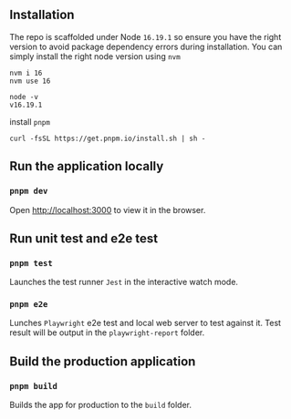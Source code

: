 ## Installation

The repo is scaffolded under Node `16.19.1` so ensure you have the right version to avoid package dependency errors during installation. You can simply install the right node version using `nvm`

```
nvm i 16
nvm use 16
```

```
node -v
v16.19.1
```

install `pnpm`

```
curl -fsSL https://get.pnpm.io/install.sh | sh -
```

## Run the application locally

### `pnpm dev`

Open [http://localhost:3000](http://localhost:3000) to view it in the browser.

## Run unit test and e2e test

### `pnpm test`

Launches the test runner `Jest` in the interactive watch mode.

### `pnpm e2e`

Lunches `Playwright` e2e test and local web server to test against it. Test result will be output in the `playwright-report` folder.

## Build the production application

### `pnpm build`

Builds the app for production to the `build` folder.

